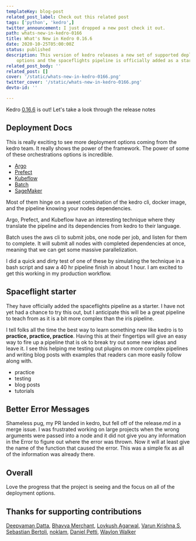 ```yaml
---
templateKey: blog-post
related_post_label: Check out this related post
tags: ['python', 'kedro',]
twitter_announcement: I just dropped a new post check it out.
path: whats-new-in-kedro-0166
title: What's New in Kedro 0.16.6
date: 2020-10-25T05:00:00Z
status: published
description: This version of kedro releases a new set of supported deployment
    options and the spaceflights pipeline is officially added as a starter alias.
related_post_body: ''
related_post: []
cover: '/static/whats-new-in-kedro-0166.png'
twitter_cover: '/static/whats-new-in-kedro-0166.png'
devto-id: ''

---
```


Kedro [0.16.6](https://github.com/quantumblacklabs/kedro/releases) is out! Let's take a look through the release notes

## Deployment Docs

This is really exciting to see more deployment options coming from the kedro team. It really shows the power of the framework. The power of some of these orchestrations options is incredible.

* [Argo](https://kedro.readthedocs.io/en/stable/10_deployment/04_argo.html)
* [Prefect](https://kedro.readthedocs.io/en/stable/10_deployment/05_prefect.html)
* [Kubeflow](https://kedro.readthedocs.io/en/stable/10_deployment/06_kubeflow.html)
* [Batch](https://kedro.readthedocs.io/en/stable/10_deployment/07_aws_batch.html)
* [SageMaker](https://kedro.readthedocs.io/en/stable/10_deployment/08_aws_sagemaker.html)

Most of them hinge on a sweet combination of the kedro cli, docker image, and the pipeline knowing your nodes dependencies. 

Argo, Prefect, and Kubeflow have an interesting technique where they translate the pipeline and its dependencies from kedro to their language.

Batch uses the aws cli to submit jobs, one node per job, and listen for them to complete. It will submit all nodes with completed dependencies at once, meaning that we can get some massive parallelization.


I did a quick and dirty test of one of these by simulating the technique in a bash script and saw a 40 hr pipeline finish in about 1 hour. I am excited to get this working in my production workflow.

## Spaceflight starter

They have officially added the spaceflights pipeline as a starter. I have not yet had a chance to try this out, but I anticipate this will be a great pipeline to teach from as it is a bit more complex than the iris pipeline. 

I tell folks all the time the best way to learn something new like kedro is to **practice, practice, practice**. Having this at their fingertips will give an easy way to fire up a pipeline that is ok to break try out some new ideas and leave it. I see this helping me testing out plugins on more complex pipelines and writing blog posts with examples that readers can more easily follow along with.

- practice
- testing
- blog posts
- tutorials

## Better Error Messages

Shameless pug, my PR landed in kedro, but fell off of the release.md in a merge issue. I was frustrated working on large projects when the wrong arguments were passed into a node and it did not give you any information in the Error to figure out where the error was thrown. Now it will at least give the name of the function that caused the error. This was a simple fix as all of the information was already there.

## Overall

Love the progress that the project is seeing and the focus on all of the deployment options.

## Thanks for supporting contributions

[Deepyaman Datta](https://github.com/deepyaman), [Bhavya Merchant](https://github.com/bnmerchant), [Lovkush Agarwal](https://github.com/Lovkush-A), [Varun Krishna S](https://github.com/vhawk19), [Sebastian Bertoli](https://github.com/sebastianbertoli), [noklam](https://github.com/noklam), [Daniel Petti](https://github.com/djpetti), [Waylon Walker](https://github.com/waylonwalker)
